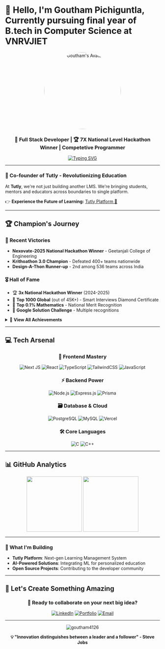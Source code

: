 # 👋 Hello, I'm Goutham Pichiguntla, Currently pursuing final year of B.tech in Computer Science at VNRVJIET

<div align="center">
  <img width="250" height="250" alt="Goutham's Avatar" src="https://github.com/user-attachments/assets/b212c23f-8605-4634-b87c-8b6b04686e88" style="border-radius: 50%; box-shadow: 0 0 20px rgba(255,255,255,0.3);" />
  
  ### 🚀 Full Stack Developer | 🏆 7X National Level Hackathon Winner | Competetive Programmer
  
  [![Typing SVG](https://readme-typing-svg.herokuapp.com?font=Fira+Code&pause=1000&color=36BCF7&center=true&width=600&lines=Building+the+future+one+line+of+code+at+a+time;Co-founder+of+Tutly+-+Transforming+Education;Next.js+Enthusiast+%26+Full+Stack+Architect;Hackathon+Champion+with+5%2B+National+Wins)](https://git.io/typing-svg)
</div>

---


### 🌟 Co-founder of Tutly - Revolutionizing Education
At **Tutly**, we're not just building another LMS. We're bringing students, mentors and educators across boundaries to single platform.

👉 **Experience the Future of Learning:** <a href="https://learn.tutly.in" target="_blank">Tutly Platform 🚀</a>

---

## 🏆 Champion's Journey

### 🥇 **Recent Victories**
- **Nexovate-2025 National Hackathon Winner** - Geetanjali College of Engineering
- **Krithoathon 3.0 Champion** - Defeated 400+ teams nationwide
- **Design-A-Thon Runner-up** - 2nd among 536 teams across India

### 🎖️ **Hall of Fame**
- 🏆 **3x National Hackathon Winner** (2024-2025)
- 🎯 **Top 1000 Global** (out of 45K+) - Smart Interviews Diamond Certificate
- 🌟 **Top 0.1% Mathematics** - National Merit Recognition
- 🚀 **Google Solution Challenge** - Multiple recognitions

<details>
<summary>📜 <strong>View All Achievements</strong></summary>

- 🥇 **Winner - Nexovate-2025** at Geetanjali College | [Certificate](https://drive.google.com/file/d/1-rDoET87_B4CPxUv5jYJnOKBO1-a06kP/view?usp=sharing)
- 🥇 **Winner - Krithoathon 3.0** (400+ teams) | [Certificate](https://drive.google.com/file/d/1zbJAJ2obK1rh8GTmwP0TjHs5aCNfCWmz/view?usp=sharing)
- 🥇 **Winner - Krithoathon 2.0** | [Certificate](https://drive.google.com/file/d/11KJ_9xemKHMfnxicNnoZMvdGYNItxBVH/view?usp=sharing)
- 🥈 **2nd Place - Design-A-Thon** (536 teams) | [Certificate](https://drive.google.com/file/d/1lEeL8_TcDemXbTkHF4luSLJ3T9jiD33U/view?usp=sharing)
- 🥉 **3rd Place - Google Solution Challenge** | [Certificate](https://drive.google.com/file/d/1PKh8A6C2NlshXKzuLNEPI3drsVe-UpSS/view?usp=sharing)
- 🎖️ **SDG-4 Honorable Mention** - IIT Hyderabad | [Certificate](https://drive.google.com/file/d/1gr1dEyIDEwTO6ATQLqoMigcxZxRRuFsi/view?usp=sharing)
- 💎 **Diamond Certificate** - Top 1000/45K+ Smart Interviews | [Certificate](https://smartinterviews.in/certificate/7356f45a/)

</details>

---

## 💻 Tech Arsenal

<div align="center">

### 🎨 Frontend Mastery
![Next JS](https://img.shields.io/badge/Next.js-000000?style=for-the-badge&logo=next.js&logoColor=white)
![React](https://img.shields.io/badge/React-20232A?style=for-the-badge&logo=react&logoColor=61DAFB)
![TypeScript](https://img.shields.io/badge/TypeScript-007ACC?style=for-the-badge&logo=typescript&logoColor=white)
![TailwindCSS](https://img.shields.io/badge/Tailwind_CSS-38B2AC?style=for-the-badge&logo=tailwind-css&logoColor=white)
![JavaScript](https://img.shields.io/badge/JavaScript-F7DF1E?style=for-the-badge&logo=javascript&logoColor=black)

### ⚡ Backend Power
![Node.js](https://img.shields.io/badge/Node.js-43853D?style=for-the-badge&logo=node.js&logoColor=white)
![Express.js](https://img.shields.io/badge/Express.js-404D59?style=for-the-badge)
![Prisma](https://img.shields.io/badge/Prisma-3982CE?style=for-the-badge&logo=Prisma&logoColor=white)

### 🗃️ Database & Cloud
![PostgreSQL](https://img.shields.io/badge/PostgreSQL-316192?style=for-the-badge&logo=postgresql&logoColor=white)
![MySQL](https://img.shields.io/badge/MySQL-00000F?style=for-the-badge&logo=mysql&logoColor=white)
![Vercel](https://img.shields.io/badge/Vercel-000000?style=for-the-badge&logo=vercel&logoColor=white)

### 🛠️ Core Languages
![C](https://img.shields.io/badge/C-00599C?style=for-the-badge&logo=c&logoColor=white)
![C++](https://img.shields.io/badge/C%2B%2B-00599C?style=for-the-badge&logo=c%2B%2B&logoColor=white)

</div>

---

## 📊 GitHub Analytics

<div align="center">
  <img height="180em" src="https://github-readme-stats.vercel.app/api?username=goutham4126&show_icons=true&theme=tokyonight&include_all_commits=true&count_private=true"/>
  <img height="180em" src="https://github-readme-stats.vercel.app/api/top-langs/?username=goutham4126&layout=compact&langs_count=8&theme=tokyonight"/>
</div>

---

### 🚀 What I'm Building
- **Tutly Platform**: Next-gen Learning Management System
- **AI-Powered Solutions**: Integrating ML for personalized education
- **Open Source Projects**: Contributing to the developer community

---

## 🤝 Let's Create Something Amazing

<div align="center">

### 💬 Ready to collaborate on your next big idea?

[![LinkedIn](https://img.shields.io/badge/LinkedIn-0077B5?style=for-the-badge&logo=linkedin&logoColor=white)](https://www.linkedin.com/in/p-goutham-6a49292a6/)
[![Portfolio](https://img.shields.io/badge/Portfolio-FF5722?style=for-the-badge&logo=todoist&logoColor=white)](https://goutham.website)
[![Email](https://img.shields.io/badge/Gmail-D14836?style=for-the-badge&logo=gmail&logoColor=white)](mailto:goutham4126@gmail.com)

</div>

---

<div align="center">
  <img src="https://komarev.com/ghpvc/?username=goutham4126&label=Profile%20views&color=0e75b6&style=flat" alt="goutham4126" />
  
  **💡 "Innovation distinguishes between a leader and a follower" - Steve Jobs**
</div>
